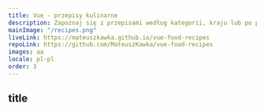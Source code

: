 ```yaml
---
title: Vue - przepisy kulinarne
description: Zapoznaj się z przepisami według kategorii, kraju lub po prostu dostał losowo. Łatwe instrukcje i lista zakupów z funkcją eksportu.
mainImage: "/recipes.png"
liveLink: https://mateuszkawka.github.io/vue-food-recipes
repoLink: https://github.com/MateuszKawka/vue-food-recipes
images: aa
locale: pl-pl
order: 3
---
```



## title